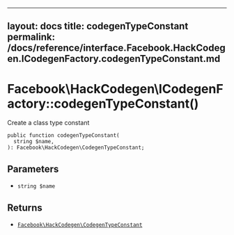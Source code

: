 
***

layout: docs
title: codegenTypeConstant
permalink: /docs/reference/interface.Facebook.HackCodegen.ICodegenFactory.codegenTypeConstant.md
---







# Facebook\\HackCodegen\\ICodegenFactory::codegenTypeConstant()




Create a class type constant




``` Hack
public function codegenTypeConstant(
  string $name,
): Facebook\HackCodegen\CodegenTypeConstant;
```




## Parameters




- ` string $name `




## Returns




+ [` Facebook\HackCodegen\CodegenTypeConstant `](<class.Facebook.HackCodegen.CodegenTypeConstant.md>)